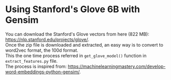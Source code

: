 # Using Stanford's Glove 6B with Gensim

You can download the Stanford's Glove vectors from here (822 MB): https://nlp.stanford.edu/projects/glove/. <br>
Once the zip file is downloaded and extracted, an easy way is to convert to word2vec format, the 100d format. <br>
This the one time process referred in `get_glove_model()` function in `extract_features.py` file. <br>
The process is inspired from: https://machinelearningmastery.com/develop-word-embeddings-python-gensim/.
